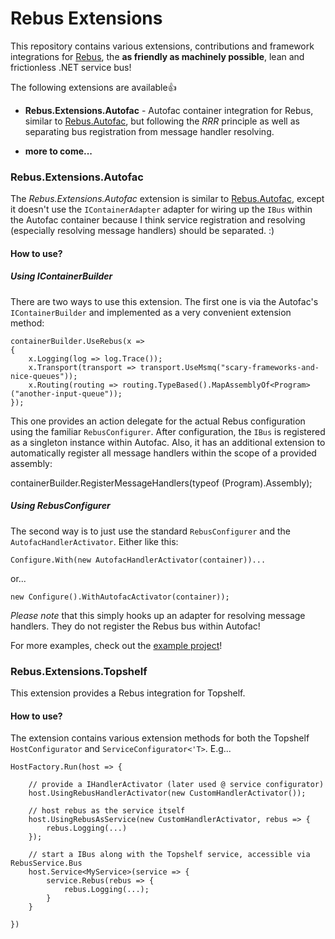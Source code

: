 Rebus Extensions
================

This repository contains various extensions, contributions and framework integrations for [Rebus](https://github.com/rebus-org/Rebus/),
the **as friendly as machinely possible**, lean and frictionless .NET service bus!

The following extensions are available:+1:

* **Rebus.Extensions.Autofac** - Autofac container integration for Rebus, similar to [Rebus.Autofac](https://github.com/rebus-org/Rebus/tree/master/Rebus.Autofac),
but following the *RRR* principle as well as separating bus registration from message handler resolving.

* **more to come...**

### Rebus.Extensions.Autofac

The *Rebus.Extensions.Autofac* extension is similar to [Rebus.Autofac](https://github.com/rebus-org/Rebus/tree/master/Rebus.Autofac), except it doesn't
use the `IContainerAdapter` adapter for wiring up the `IBus` within the Autofac container because I think service registration
and resolving (especially resolving message handlers) should be separated. :)

#### How to use?

##### Using IContainerBuilder

There are two ways to use this extension. The first one is via the Autofac's `IContainerBuilder` and implemented as a
very convenient extension method:

    containerBuilder.UseRebus(x =>
    {
        x.Logging(log => log.Trace());
        x.Transport(transport => transport.UseMsmq("scary-frameworks-and-nice-queues"));
        x.Routing(routing => routing.TypeBased().MapAssemblyOf<Program>("another-input-queue"));
    });

This one provides an action delegate for the actual Rebus configuration using the familiar `RebusConfigurer`. After configuration,
the `IBus` is registered as a singleton instance within Autofac. Also, it has an additional extension to automatically register
all message handlers within the scope of a provided assembly:

containerBuilder.RegisterMessageHandlers(typeof (Program).Assembly);

##### Using RebusConfigurer

The second way is to just use the standard `RebusConfigurer` and the `AutofacHandlerActivator`. Either like this:

    Configure.With(new AutofacHandlerActivator(container))...

or...

    new Configure().WithAutofacActivator(container));


*Please note* that this simply hooks up an adapter for resolving message handlers. They do not register the Rebus bus within Autofac!

For more examples, check out the [example project](https://github.com/artganify/RebusExtensions/tree/master/src/Rebus.Extensions.Autofac.Example)!

### Rebus.Extensions.Topshelf

This extension provides a Rebus integration for Topshelf.

#### How to use?

The extension contains various extension methods for both the Topshelf `HostConfigurator` and `ServiceConfigurator<'T>`. E.g...

    HostFactory.Run(host => {

        // provide a IHandlerActivator (later used @ service configurator)
        host.UsingRebusHandlerActivator(new CustomHandlerActivator());

        // host rebus as the service itself
        host.UsingRebusAsService(new CustomHandlerActivator, rebus => {
            rebus.Logging(...)
        });

        // start a IBus along with the Topshelf service, accessible via RebusService.Bus
        host.Service<MyService>(service => {
            service.Rebus(rebus => {
                rebus.Logging(...);
            }
        }

    })
